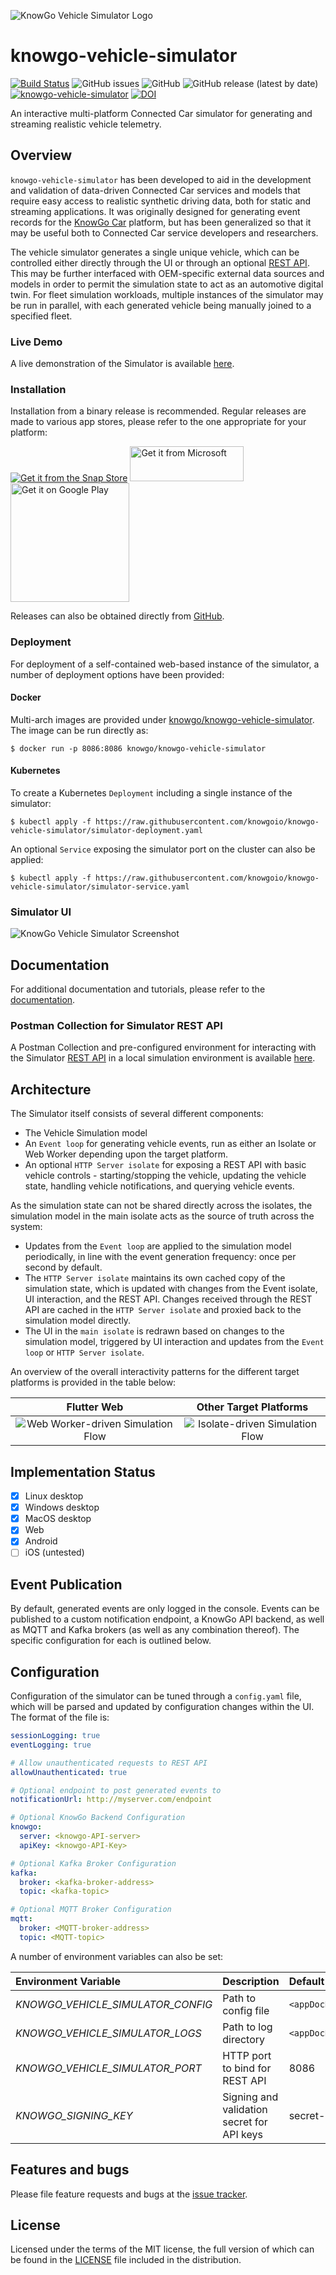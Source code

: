 ![KnowGo Vehicle Simulator Logo](docs/images/logo.png)

# knowgo-vehicle-simulator

[![Build Status](https://travis-ci.com/knowgoio/knowgo-vehicle-simulator.svg?branch=master)](https://travis-ci.com/knowgoio/knowgo-vehicle-simulator)
![GitHub issues](https://img.shields.io/github/issues/knowgoio/knowgo-vehicle-simulator)
![GitHub](https://img.shields.io/github/license/knowgoio/knowgo-vehicle-simulator)
![GitHub release (latest by date)](https://img.shields.io/github/v/release/knowgoio/knowgo-vehicle-simulator)
[![knowgo-vehicle-simulator](https://snapcraft.io/knowgo-vehicle-simulator/badge.svg)](https://snapcraft.io/knowgo-vehicle-simulator)
[![DOI](https://zenodo.org/badge/274369996.svg)](https://zenodo.org/badge/latestdoi/274369996)


An interactive multi-platform Connected Car simulator for generating
and streaming realistic vehicle telemetry.

## Overview

``knowgo-vehicle-simulator`` has been developed to aid in the
development and validation of data-driven Connected Car services and
models that require easy access to realistic synthetic driving data,
both for static and streaming applications. It was originally designed
for generating event records for the [KnowGo Car] platform, but has
been generalized so that it may be useful both to Connected Car service
developers and researchers.

The vehicle simulator generates a single unique vehicle, which can
be controlled either directly through the UI or through an optional
[REST API]. This may be further interfaced with OEM-specific external
data sources and models in order to permit the simulation state to act
as an automotive digital twin. For fleet simulation workloads, multiple
instances of the simulator may be run in parallel, with each generated
vehicle being manually joined to a specified fleet.

### Live Demo

A live demonstration of the Simulator is available [here][live-demo].

[live-demo]: https://knowgoio.github.io/knowgo-vehicle-simulator

### Installation

Installation from a binary release is recommended. Regular releases are
made to various app stores, please refer to the one appropriate for
your platform:

[![Get it from the Snap Store](https://snapcraft.io/static/images/badges/en/snap-store-black.svg)](https://snapcraft.io/knowgo-vehicle-simulator)
[<img src="https://developer.microsoft.com/store/badges/images/English_get-it-from-MS.png" alt="Get it from Microsoft" width="182" height=56/>](https://www.microsoft.com/store/apps/9N70DBN4ZX3W?ocid=badge)
<a href='https://play.google.com/store/apps/details?id=io.knowgo.vehicle.simulator&pcampaignid=pcampaignidMKT-Other-global-all-co-prtnr-py-PartBadge-Mar2515-1'><img alt='Get it on Google Play' src='https://upload.wikimedia.org/wikipedia/commons/thumb/7/78/Google_Play_Store_badge_EN.svg/1280px-Google_Play_Store_badge_EN.svg.png' width=190/></a>

Releases can also be obtained directly from [GitHub][releases].

[releases]: https://github.com/knowgoio/knowgo-vehicle-simulator/releases

### Deployment

For deployment of a self-contained web-based instance of the simulator,
a number of deployment options have been provided:

#### Docker

Multi-arch images are provided under [knowgo/knowgo-vehicle-simulator].
The image can be run directly as:

```
$ docker run -p 8086:8086 knowgo/knowgo-vehicle-simulator
```

[knowgo/knowgo-vehicle-simulator]: https://hub.docker.com/repository/docker/knowgo/knowgo-vehicle-simulator

#### Kubernetes

To create a Kubernetes `Deployment` including a single instance of the
simulator:

```
$ kubectl apply -f https://raw.githubusercontent.com/knowgoio/knowgo-vehicle-simulator/simulator-deployment.yaml
```

An optional `Service` exposing the simulator port on the cluster can
also be applied:

```
$ kubectl apply -f https://raw.githubusercontent.com/knowgoio/knowgo-vehicle-simulator/simulator-service.yaml
```

### Simulator UI

![KnowGo Vehicle Simulator Screenshot](docs/images/simulator.png)

## Documentation

For additional documentation and tutorials, please refer to the [documentation].

[documentation]: https://knowgoio.github.io/knowgo-vehicle-simulator/docs

### Postman Collection for Simulator REST API

A Postman Collection and pre-configured environment for interacting
with the Simulator [REST API] in a local simulation environment is
available [here][postman-collections].

[postman-collections]: https://github.com/knowgoio/knowgo-postman-collections

## Architecture 
The Simulator itself consists of several different components:
- The Vehicle Simulation model
- An `Event loop` for generating vehicle events, run as either
  an Isolate or Web Worker depending upon the target platform.
- An optional `HTTP Server isolate` for exposing a REST API with basic
  vehicle controls - starting/stopping the vehicle, updating the
  vehicle state, handling vehicle notifications, and querying vehicle
  events.

As the simulation state can not be shared directly across the isolates,
the simulation model in the main isolate acts as the source of truth
across the system:
- Updates from the `Event loop` are applied to the simulation model
  periodically, in line with the event generation frequency: once
  per second by default.
- The `HTTP Server isolate` maintains its own cached copy of the
  simulation state, which is updated with changes from the Event
  isolate, UI interaction, and the REST API. Changes received through
  the REST API are cached in the `HTTP Server isolate` and proxied back
  to the simulation model directly.
- The UI in the `main isolate` is redrawn based on changes to the
  simulation model, triggered by UI interaction and updates from the
  `Event loop` or `HTTP Server isolate`.

An overview of the overall interactivity patterns for the different
target platforms is provided in the table below:

Flutter Web                       | Other Target Platforms
:--------------------------------:|:----------------------------------:
![Web Worker-driven Simulation Flow](docs/images/overview-web.png) | ![Isolate-driven Simulation Flow](docs/images/overview.png)

## Implementation Status

- [x] Linux desktop
- [x] Windows desktop
- [x] MacOS desktop
- [x] Web
- [x] Android
- [ ] iOS (untested)

## Event Publication

By default, generated events are only logged in the console. Events can
be published to a custom notification endpoint, a KnowGo API backend,
as well as MQTT and Kafka brokers (as well as any combination thereof).
The specific configuration for each is outlined below.

## Configuration

Configuration of the simulator can be tuned through a `config.yaml`
file, which will be parsed and updated by configuration changes within
the UI. The format of the file is:

```yaml
sessionLogging: true
eventLogging: true

# Allow unauthenticated requests to REST API
allowUnauthenticated: true

# Optional endpoint to post generated events to
notificationUrl: http://myserver.com/endpoint

# Optional KnowGo Backend Configuration
knowgo:
  server: <knowgo-API-server>
  apiKey: <knowgo-API-Key>

# Optional Kafka Broker Configuration
kafka:
  broker: <kafka-broker-address>
  topic: <kafka-topic>

# Optional MQTT Broker Configuration
mqtt:
  broker: <MQTT-broker-address>
  topic: <MQTT-topic>
```

A number of environment variables can also be set:

Environment Variable | Description | Default value
:-------------------|:-----------|:-------------
*KNOWGO_VEHICLE_SIMULATOR_CONFIG* | Path to config file | `<appDocDir>/knowgo_vehicle_simulator/config.yaml`
*KNOWGO_VEHICLE_SIMULATOR_LOGS* | Path to log directory | `<appDocDir>/knowgo_vehicle_simulator/logs`
*KNOWGO_VEHICLE_SIMULATOR_PORT* | HTTP port to bind for REST API | 8086
*KNOWGO_SIGNING_KEY* | Signing and validation secret for API keys | secret-key

## Features and bugs

Please file feature requests and bugs at the [issue tracker][tracker].

[tracker]: https://github.com/knowgoio/knowgo-vehicle-simulator/issues

## License

Licensed under the terms of the MIT license, the full version of which
can be found in the [LICENSE][license] file included in the distribution.

[KnowGo Car]: https://knowgo.io
[REST API]: https://knowgoio.github.io/knowgo-vehicle-simulator/rest-api/
[license]: https://raw.githubusercontent.com/knowgoio/knowgo-vehicle-simulator/master/LICENSE
